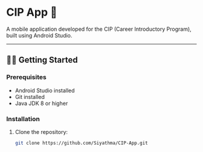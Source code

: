 # CIP App 📱

A mobile application developed for the CIP (Career Introductory Program), built using Android Studio.

---

## 🧑‍💻 Getting Started

### Prerequisites

- Android Studio installed
- Git installed
- Java JDK 8 or higher

### Installation

1. Clone the repository:
   ```bash
   git clone https://github.com/Siyathma/CIP-App.git
